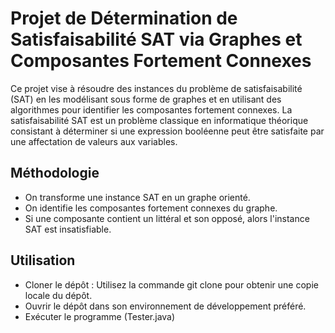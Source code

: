# Projet de Détermination de Satisfaisabilité SAT via Graphes et Composantes Fortement Connexes

Ce projet vise à résoudre des instances du problème de satisfaisabilité (SAT) en les modélisant sous forme de graphes et en utilisant des algorithmes pour identifier les composantes fortement connexes. La satisfaisabilité SAT est un problème classique en informatique théorique consistant à déterminer si une expression booléenne peut être satisfaite par une affectation de valeurs aux variables.

## Méthodologie
  - On transforme une instance SAT en un graphe orienté.
  - On identifie les composantes fortement connexes du graphe.
  - Si une composante contient un littéral et son opposé, alors l'instance SAT est insatisfiable.

## Utilisation
  - Cloner le dépôt : Utilisez la commande git clone pour obtenir une copie locale du dépôt.
  - Ouvrir le dépôt dans son environnement de développement préféré.
  - Exécuter le programme (Tester.java)